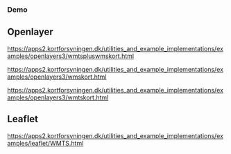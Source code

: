 ### Demo

## Openlayer
https://apps2.kortforsyningen.dk/utilities_and_example_implementations/examples/openlayers3/wmtspluswmskort.html

https://apps2.kortforsyningen.dk/utilities_and_example_implementations/examples/openlayers3/wmskort.html

https://apps2.kortforsyningen.dk/utilities_and_example_implementations/examples/openlayers3/wmtskort.html

## Leaflet
https://apps2.kortforsyningen.dk/utilities_and_example_implementations/examples/leaflet/WMTS.html
